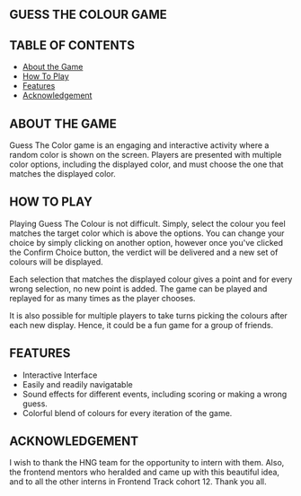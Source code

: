 ## GUESS THE COLOUR GAME

## TABLE OF CONTENTS

- [About the Game](#about-the-game)
- [How To Play](#how-to-play)
- [Features](#features)
- [Acknowledgement](#acknowledgement)

## ABOUT THE GAME

Guess The Color game is an engaging and interactive activity where a random color is shown on the screen. Players are presented with multiple color options, including the displayed color, and must choose the one that matches the displayed color.

## HOW TO PLAY

Playing Guess The Colour is not difficult. Simply, select the colour you feel matches the target color which is above the options. You can change your choice by simply clicking on another option, however once you've clicked the Confirm Choice button, the verdict will be delivered and a new set of colours will be displayed.

Each selection that matches the displayed colour gives a point and for every wrong selection, no new point is added. The game can be played and replayed for as many times as the player chooses.

It is also possible for multiple players to take turns picking the colours after each new display. Hence, it could be a fun game for a group of friends.

## FEATURES

- Interactive Interface
- Easily and readily navigatable
- Sound effects for different events, including scoring or making a wrong guess.
- Colorful blend of colours for every iteration of the game.

## ACKNOWLEDGEMENT

I wish to thank the HNG team for the opportunity to intern with them. Also, the frontend mentors who heralded and came up with this beautiful idea, and to all the other interns in Frontend Track cohort 12. Thank you all.
